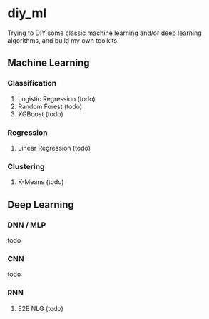 # diy_ml
Trying to DIY some classic machine learning and/or deep learning algorithms, and build my own toolkits.

## Machine Learning

### Classification
1. Logistic Regression (todo)
2. Random Forest (todo)
3. XGBoost (todo)

### Regression
1. Linear Regression (todo)

### Clustering
1. K-Means (todo)

## Deep Learning 

### DNN / MLP
todo

### CNN
todo

### RNN
1. E2E NLG (todo)
